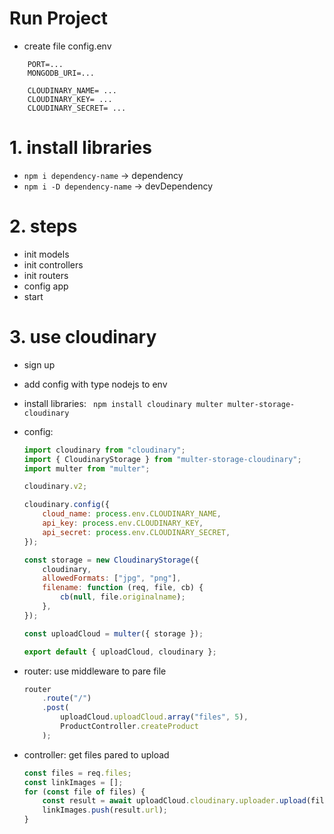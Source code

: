 # Run Project
- create file config.env
```
    PORT=...
    MONGODB_URI=...

    CLOUDINARY_NAME= ...
    CLOUDINARY_KEY= ...
    CLOUDINARY_SECRET= ...
```

# 1. install libraries

-   `npm i dependency-name` -> dependency
-   `npm i -D dependency-name` -> devDependency

# 2. steps

-   init models
-   init controllers
-   init routers
-   config app
-   start

# 3. use cloudinary
-   sign up
-   add config with type nodejs to env
-   install libraries: ` npm install cloudinary multer multer-storage-cloudinary`
-   config:

    ```js
    import cloudinary from "cloudinary";
    import { CloudinaryStorage } from "multer-storage-cloudinary";
    import multer from "multer";

    cloudinary.v2;

    cloudinary.config({
        cloud_name: process.env.CLOUDINARY_NAME,
        api_key: process.env.CLOUDINARY_KEY,
        api_secret: process.env.CLOUDINARY_SECRET,
    });

    const storage = new CloudinaryStorage({
        cloudinary,
        allowedFormats: ["jpg", "png"],
        filename: function (req, file, cb) {
            cb(null, file.originalname);
        },
    });

    const uploadCloud = multer({ storage });

    export default { uploadCloud, cloudinary };
    ```

-   router: use middleware to pare file

    ```js
    router
        .route("/")
        .post(
            uploadCloud.uploadCloud.array("files", 5),
            ProductController.createProduct
        );
    ```

-   controller: get files pared to upload

    ```js
    const files = req.files;
    const linkImages = [];
    for (const file of files) {
        const result = await uploadCloud.cloudinary.uploader.upload(file.path);
        linkImages.push(result.url);
    }
    ```
